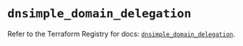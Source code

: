 # `dnsimple_domain_delegation`

Refer to the Terraform Registry for docs: [`dnsimple_domain_delegation`](https://registry.terraform.io/providers/dnsimple/dnsimple/1.7.0/docs/resources/domain_delegation).
